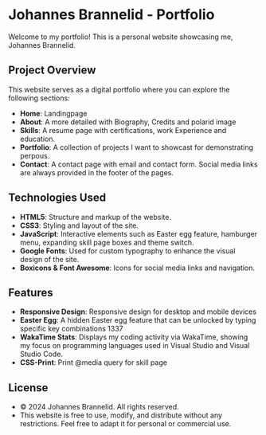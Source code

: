 # Johannes Brannelid - Portfolio

Welcome to my portfolio! This is a personal website showcasing me, Johannes Brannelid.

## Project Overview

This website serves as a digital portfolio where you can explore the following sections:

- **Home**: Landingpage
- **About**: A more detailed with Biography, Credits and polarid image
- **Skills**: A resume page with certifications, work Experience and education.
- **Portfolio**: A collection of projects I want to showcast for demonstrating perpous.
- **Contact**: A contact page with email and contact form. Social media links are always provided in the footer of the pages.

## Technologies Used

- **HTML5**: Structure and markup of the website.
- **CSS3**: Styling and layout of the site.
- **JavaScript**: Interactive elements such as Easter egg feature, hamburger menu, expanding skill page boxes and theme switch.
- **Google Fonts**: Used for custom typography to enhance the visual design of the site.
- **Boxicons & Font Awesome**: Icons for social media links and navigation.

## Features

- **Responsive Design**: Responsive design for desktop and mobile devices
- **Easter Egg**: A hidden Easter egg feature that can be unlocked by typing specific key combinations 1337
- **WakaTime Stats**: Displays my coding activity via WakaTime, showing my focus on programming languages used in Visual Studio and Visual Studio Code.
- **CSS-Print**: Print @media query for skill page

## License
- © 2024 Johannes Brannelid. All rights reserved.
- This website is free to use, modify, and distribute without any restrictions. Feel free to adapt it for personal or commercial use. 
